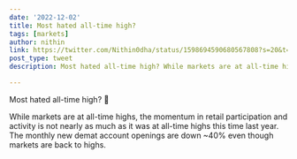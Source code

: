 ```yaml
---
date: '2022-12-02'
title: Most hated all-time high?
tags: [markets]
author: nithin
link: https://twitter.com/Nithin0dha/status/1598694590680567808?s=20&t=TvVcA8K1S2OZijO05CAS5Q
post_type: tweet
description: Most hated all-time high? While markets are at all-time highs, the momentum in retail participation and activity is not nearly as much...

---
```


Most hated all-time high? 😬

While markets are at all-time highs, the momentum in retail participation and activity is not nearly as much as it was at all-time highs this time last year. The monthly new demat account openings are down ~40% even though markets are back to highs.

